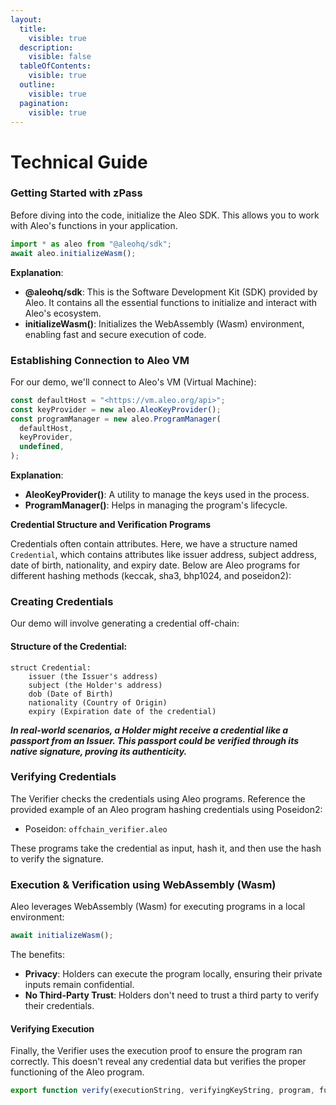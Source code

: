 ```yaml
---
layout:
  title:
    visible: true
  description:
    visible: false
  tableOfContents:
    visible: true
  outline:
    visible: true
  pagination:
    visible: true
---
```


# Technical Guide

### Getting Started with zPass

Before diving into the code, initialize the Aleo SDK. This allows you to work with Aleo's functions in your application.

```jsx
import * as aleo from "@aleohq/sdk";
await aleo.initializeWasm();
```

**Explanation**:

* **@aleohq/sdk**: This is the Software Development Kit (SDK) provided by Aleo. It contains all the essential functions to initialize and interact with Aleo's ecosystem.
* **initializeWasm()**: Initializes the WebAssembly (Wasm) environment, enabling fast and secure execution of code.

### Establishing Connection to Aleo VM

For our demo, we'll connect to Aleo's VM (Virtual Machine):

```jsx
const defaultHost = "<https://vm.aleo.org/api>";
const keyProvider = new aleo.AleoKeyProvider();
const programManager = new aleo.ProgramManager(
  defaultHost,
  keyProvider,
  undefined,
);
```

**Explanation**:

* **AleoKeyProvider()**: A utility to manage the keys used in the process.
* **ProgramManager()**: Helps in managing the program's lifecycle.

**Credential Structure and Verification Programs**

Credentials often contain attributes. Here, we have a structure named `Credential`, which contains attributes like issuer address, subject address, date of birth, nationality, and expiry date. Below are Aleo programs for different hashing methods (keccak, sha3, bhp1024, and poseidon2):

### Creating Credentials

Our demo will involve generating a credential off-chain:

#### Structure of the Credential:

```
struct Credential:
    issuer (the Issuer's address)
    subject (the Holder's address)
    dob (Date of Birth)
    nationality (Country of Origin)
    expiry (Expiration date of the credential)
```

_**In real-world scenarios, a Holder might receive a credential like a passport from an Issuer. This passport could be verified through its native signature, proving its authenticity.**_

### Verifying Credentials

The Verifier checks the credentials using Aleo programs. Reference the provided example of an Aleo program hashing credentials using Poseidon2:

* Poseidon: `offchain_verifier.aleo`

These programs take the credential as input, hash it, and then use the hash to verify the signature.

### Execution & Verification using WebAssembly (Wasm)

Aleo leverages WebAssembly (Wasm) for executing programs in a local environment:

```jsx
await initializeWasm();
```

The benefits:

* **Privacy**: Holders can execute the program locally, ensuring their private inputs remain confidential.
* **No Third-Party Trust**: Holders don't need to trust a third party to verify their credentials.

#### Verifying Execution

Finally, the Verifier uses the execution proof to ensure the program ran correctly. This doesn't reveal any credential data but verifies the proper functioning of the Aleo program.

```jsx
export function verify(executionString, verifyingKeyString, program, functionName) {...}
```

